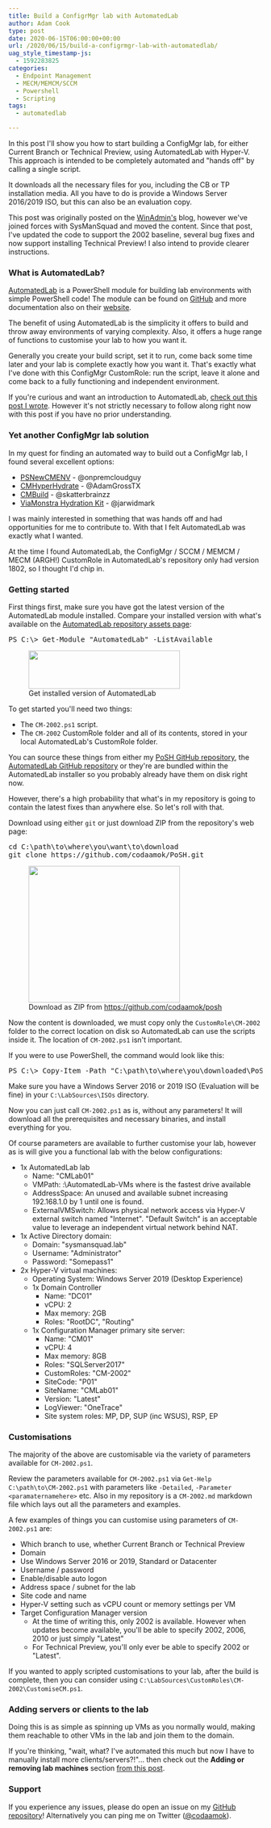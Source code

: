```yaml
---
title: Build a ConfigrMgr lab with AutomatedLab
author: Adam Cook
type: post
date: 2020-06-15T06:00:00+00:00
url: /2020/06/15/build-a-configrmgr-lab-with-automatedlab/
uag_style_timestamp-js:
  - 1592283825
categories:
  - Endpoint Management
  - MECM/MEMCM/SCCM
  - Powershell
  - Scripting
tags:
  - automatedlab

---
```

In this post I'll show you how to start building a ConfigMgr lab, for either Current Branch or Technical Preview, using AutomatedLab with Hyper-V. This approach is intended to be completely automated and "hands off" by calling a single script.

It downloads all the necessary files for you, including the CB or TP installation media. All you have to do is provide a Windows Server 2016/2019 ISO, but this can also be an evaluation copy.

This post was originally posted on the <a rel="noreferrer noopener" href="https://winadmins.chat" target="_blank">WinAdmin's</a> blog, however we've joined forces with SysManSquad and moved the content. Since that post, I've updated the code to support the 2002 baseline, several bug fixes and now support installing Technical Preview! I also intend to provide clearer instructions.

### What is AutomatedLab?

[AutomatedLab](https://github.com/automatedlab/automatedlab) is a PowerShell module for building lab environments with simple PowerShell code! The module can be found on [GitHub](https://github.com/AutomatedLab/AutomatedLab) and more documentation also on their [website](https://automatedlab.org).

The benefit of using AutomatedLab is the simplicity it offers to build and throw away environments of varying complexity. Also, it offers a huge range of functions to customise your lab to how you want it. 

Generally you create your build script, set it to run, come back some time later and your lab is complete exactly how you want it. That's exactly what I've done with this ConfigMgr CustomRole: run the script, leave it alone and come back to a fully functioning and independent environment.

If you're curious and want an introduction to AutomatedLab, [check out this post I wrote](https://sysmansquad.com/2020/06/15/getting-started-with-automatedlab/). However it's not strictly necessary to follow along right now with this post if you have no prior understanding.

### Yet another ConfigMgr lab solution

In my quest for finding an automated way to build out a ConfigMgr lab, I found several excellent options:

  * [PSNewCMENV](https://github.com/onpremcloudguy/PSNewCMENV) - @onpremcloudguy
  * [CMHyperHydrate](https://github.com/AdamGrossTX/CMHyperHydrate) - @AdamGrossTX
  * [CMBuild](https://github.com/Skatterbrainz/CMBuild) - @skatterbrainzz
  * [ViaMonstra Hydration Kit](https://deploymentresearch.com/hydration-kit-for-windows-server-2016-and-configmgr-current-technical-preview-branch/) - @jarwidmark

I was mainly interested in something that was hands off and had opportunities for me to contribute to. With that I felt AutomatedLab was exactly what I wanted.

At the time I found AutomatedLab, the ConfigMgr / SCCM / MEMCM / MECM (ARGH!) CustomRole in AutomatedLab's repository only had version 1802, so I thought I'd chip in.

### Getting started

First things first, make sure you have got the latest version of the AutomatedLab module installed. Compare your installed version with what's available on the <a href="https://github.com/AutomatedLab/AutomatedLab/releases" target="_blank" rel="noreferrer noopener">AutomatedLab repository assets page</a>:

<div class="wp-block-codemirror-blocks-code-block code-block">
  <pre class="CodeMirror" data-setting="{&quot;mode&quot;:&quot;powershell&quot;,&quot;mime&quot;:&quot;application/x-powershell&quot;,&quot;theme&quot;:&quot;default&quot;,&quot;lineNumbers&quot;:true,&quot;styleActiveLine&quot;:true,&quot;lineWrapping&quot;:true,&quot;readOnly&quot;:true,&quot;showPanel&quot;:false,&quot;languageLabel&quot;:&quot;no&quot;,&quot;language&quot;:&quot;PowerShell&quot;,&quot;modeName&quot;:&quot;powershell&quot;}">PS C:\&gt; Get-Module "AutomatedLab" -ListAvailable</pre>
</div>

<div class="wp-block-image">
  <figure class="aligncenter size-medium"><a href="https://sysmansquad.com/wp-content/uploads/2020/06/ALInstalledModule.jpg" target="_blank" rel="noopener noreferrer"><img loading="lazy" width="300" height="76" src="https://sysmansquad.com/wp-content/uploads/2020/06/ALInstalledModule-300x76.jpg" alt="" class="wp-image-1364" srcset="https:/wp-content/uploads/2020/06/ALInstalledModule-300x76.jpg 300w, https:/wp-content/uploads/2020/06/ALInstalledModule-768x195.jpg 768w, https:/wp-content/uploads/2020/06/ALInstalledModule-100x25.jpg 100w, https:/wp-content/uploads/2020/06/ALInstalledModule-855x217.jpg 855w, https:/wp-content/uploads/2020/06/ALInstalledModule.jpg 905w" sizes="(max-width: 300px) 100vw, 300px" /></a><figcaption>Get installed version of AutomatedLab</figcaption></figure>
</div>

To get started you'll need two things:

  * The `CM-2002.ps1` script.
  * The `CM-2002` CustomRole folder and all of its contents, stored in your local AutomatedLab's CustomRole folder.

You can source these things from either my <a rel="noreferrer noopener" href="https://github.com/codaamok/posh" target="_blank">PoSH GitHub repository</a>, the <a href="https://github.com/AutomatedLab/AutomatedLab" target="_blank" rel="noreferrer noopener">AutomatedLab GitHub repository</a> or they're are bundled within the AutomatedLab installer so you probably already have them on disk right now.

However, there's a high probability that what's in my repository is going to contain the latest fixes than anywhere else. So let's roll with that.

Download using either `git` or just download ZIP from the repository's web page:

<div class="wp-block-codemirror-blocks-code-block code-block">
  <pre class="CodeMirror" data-setting="{&quot;mode&quot;:&quot;shell&quot;,&quot;mime&quot;:&quot;text/x-sh&quot;,&quot;theme&quot;:&quot;default&quot;,&quot;lineNumbers&quot;:true,&quot;styleActiveLine&quot;:true,&quot;lineWrapping&quot;:true,&quot;readOnly&quot;:true,&quot;showPanel&quot;:false,&quot;languageLabel&quot;:&quot;no&quot;,&quot;language&quot;:&quot;Shell&quot;,&quot;modeName&quot;:&quot;shell&quot;}">cd C:\path\to\where\you\want\to\download
git clone https://github.com/codaamok/PoSH.git</pre>
</div>

<div class="wp-block-image">
  <figure class="aligncenter size-medium"><img loading="lazy" width="300" height="271" src="https://sysmansquad.com/wp-content/uploads/2020/06/CM2002ALDownloadZip-300x271.jpg" alt="" class="wp-image-1354" srcset="https:/wp-content/uploads/2020/06/CM2002ALDownloadZip-300x271.jpg 300w, https:/wp-content/uploads/2020/06/CM2002ALDownloadZip-1024x925.jpg 1024w, https:/wp-content/uploads/2020/06/CM2002ALDownloadZip-768x694.jpg 768w, https:/wp-content/uploads/2020/06/CM2002ALDownloadZip-100x90.jpg 100w, https:/wp-content/uploads/2020/06/CM2002ALDownloadZip-855x772.jpg 855w, https:/wp-content/uploads/2020/06/CM2002ALDownloadZip-1234x1115.jpg 1234w, https:/wp-content/uploads/2020/06/CM2002ALDownloadZip.jpg 1303w" sizes="(max-width: 300px) 100vw, 300px" /><figcaption>Download as ZIP from <a href="https://github.com/codaamok/posh">https://github.com/codaamok/posh</a></figcaption></figure>
</div>

Now the content is downloaded, we must copy only the `CustomRole\CM-2002` folder to the correct location on disk so AutomatedLab can use the scripts inside it. The location of `CM-2002.ps1` isn't important. 

If you were to use PowerShell, the command would look like this:

<div class="wp-block-codemirror-blocks-code-block code-block">
  <pre class="CodeMirror" data-setting="{&quot;mode&quot;:&quot;powershell&quot;,&quot;mime&quot;:&quot;application/x-powershell&quot;,&quot;theme&quot;:&quot;default&quot;,&quot;lineNumbers&quot;:true,&quot;styleActiveLine&quot;:true,&quot;lineWrapping&quot;:true,&quot;readOnly&quot;:true,&quot;showPanel&quot;:false,&quot;languageLabel&quot;:&quot;no&quot;,&quot;language&quot;:&quot;PowerShell&quot;,&quot;modeName&quot;:&quot;powershell&quot;}">PS C:\&gt; Copy-Item -Path "C:\path\to\where\you\downloaded\PoSH\AutomatedLab\CustomRoles\CM-2002" -Destination "C:\LabSources\CustomRoles" -Recurse -Force</pre>
</div>

Make sure you have a Windows Server 2016 or 2019 ISO (Evaluation will be fine) in your `C:\LabSources\ISOs` directory.

Now you can just call `CM-2002.ps1` as is, without any parameters! It will download all the prerequisites and necessary binaries, and install everything for you.

Of course parameters are available to further customise your lab, however as is will give you a functional lab with the below configurations:

  * 1x AutomatedLab lab
      * Name: "CMLab01"
      * VMPath: _<drive>_:\AutomatedLab-VMs where _<drive>_ is the fastest drive available
      * AddressSpace: An unused and available subnet increasing 192.168.1.0 by 1 until one is found.
      * ExternalVMSwitch: Allows physical network access via Hyper-V external switch named "Internet". "Default Switch" is an acceptable value to leverage an independent virtual network behind NAT.
  * 1x Active Directory domain:
      * Domain: "sysmansquad.lab"
      * Username: "Administrator"
      * Password: "Somepass1"
  * 2x Hyper-V virtual machines:
      * Operating System: Windows Server 2019 (Desktop Experience)
      * 1x Domain Controller
          * Name: "DC01"
          * vCPU: 2
          * Max memory: 2GB
          * Roles: "RootDC", "Routing"
      * 1x Configuration&nbsp;Manager&nbsp;primary&nbsp;site&nbsp;server:
          * Name: "CM01"
          * vCPU: 4
          * Max memory: 8GB
          * Roles: "SQLServer2017"
          * CustomRoles: "CM-2002"
          * SiteCode: "P01"
          * SiteName: "CMLab01"
          * Version: "Latest"
          * LogViewer: "OneTrace"
          * Site system roles: MP, DP, SUP (inc WSUS), RSP, EP

### Customisations

The majority of the above are customisable via the variety of parameters available for `CM-2002.ps1`. 

Review the parameters available for `CM-2002.ps1` via `Get-Help C:\path\to\CM-2002.ps1` with parameters like `-Detailed`, `-Parameter <paramaternamehere>` etc. Also in my repository is a `CM-2002.md` markdown file which lays out all the parameters and examples.

A few examples of things you can customise using parameters of `CM-2002.ps1` are:

  * Which branch to use, whether Current Branch or Technical Preview
  * Domain
  * Use Windows Server 2016 or 2019, Standard or Datacenter
  * Username / password 
  * Enable/disable auto logon
  * Address space / subnet for the lab
  * Site code and name
  * Hyper-V setting such as vCPU count or memory settings per VM
  * Target Configuration Manager version
      * At the time of writing this, only 2002 is available. However when updates become available, you'll be able to specify 2002, 2006, 2010 or just simply "Latest"
      * For Technical Preview, you'll only ever be able to specify 2002 or "Latest".

If you wanted to apply scripted customisations to your lab, after the build is complete, then you can consider using `C:\LabSources\CustomRoles\CM-2002\CustomiseCM.ps1`.

### Adding servers or clients to the lab

Doing this is as simple as spinning up VMs as you normally would, making them reachable to other VMs in the lab and join them to the domain.

If you're thinking, "wait, what? I've automated this much but now I have to manually install more clients/servers?!"... then check out the **Adding or removing lab machines** section <a href="https://sysmansquad.com/2020/06/15/getting-started-with-automatedlab/" target="_blank" rel="noreferrer noopener">from this post</a>.

### Support

If you experience any issues, please do open an issue on my <a href="https://github.com/codaamok/posh" target="_blank" rel="noreferrer noopener">GitHub repository</a>! Alternatively you can ping me on Twitter (<a href="https://twitter.com/codaamok" target="_blank" rel="noreferrer noopener">@codaamok</a>).
 